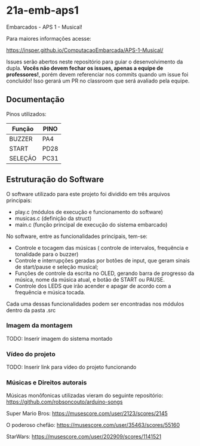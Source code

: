 # 21a-emb-aps1

Embarcados - APS 1 - Musical!

Para maiores informações acesse:

https://insper.github.io/ComputacaoEmbarcada/APS-1-Musical/

Issues serão abertos neste repositório para guiar o desenvolvimento
da dupla. **Vocês não devem fechar os issues, apenas a equipe de professores!**, porém devem referenciar nos commits quando um issue 
foi concluído! Isso gerará um PR no classroom que será avaliado pela equipe.

## Documentação

Pinos utilizados:

| Função  | PINO  |
|---------|-----------------|
| BUZZER  |        PA4         |
| START   |        PD28         |
| SELEÇÃO |         PC31        |

## Estruturação do Software
O software utilizado para este projeto foi dividido em três arquivos principais:
 - play.c (módulos de execução e funcionamento do software)
 - musicas.c (definição da struct)
 - main.c (função principal de execução do sistema embarcado)
 
 No software, entre as funcionalidades principais, tem-se:
 - Controle e tocagem das músicas ( controle de intervalos, frequência e tonalidade para o buzzer)
 - Controle e interrupções geradas por botões de input, que geram sinais de start/pause e seleção musical;
 - Funções de controle da escrita no OLED, gerando barra de progresso da música, nome da música atual, e botão de START ou PAUSE.
 - Controle dos LEDS que irão acender e apagar de acordo com a frequência e música tocada.
 
Cada uma dessas funcionalidades podem ser encontradas nos módulos dentro da pasta .src

### Imagem da montagem

TODO: Inserir imagem do sistema montado

### Vídeo do projeto

TODO: Inserir link para vídeo do projeto funcionando

### Músicas e Direitos autorais

Músicas monôfonicas utilizadas vieram do seguinte repositório: https://github.com/robsoncouto/arduino-songs

Super Mario Bros: https://musescore.com/user/2123/scores/2145

O poderoso chefão: https://musescore.com/user/35463/scores/55160

StarWars: https://musescore.com/user/202909/scores/1141521


